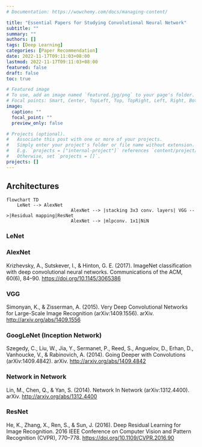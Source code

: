 ```yaml
---
# Documentation: https://wowchemy.com/docs/managing-content/

title: "Essential Papers for Studying Convolutional Neural Network"
subtitle: ""
summary: ""
authors: []
tags: [Deep Learning]
categories: [Paper Recommendation]
date: 2022-11-17T09:11:03+08:00
lastmod: 2022-11-17T09:11:03+08:00
featured: false
draft: false
toc: true

# Featured image
# To use, add an image named `featured.jpg/png` to your page's folder.
# Focal points: Smart, Center, TopLeft, Top, TopRight, Left, Right, BottomLeft, Bottom, BottomRight.
image:
  caption: ""
  focal_point: ""
  preview_only: false

# Projects (optional).
#   Associate this post with one or more of your projects.
#   Simply enter your project's folder or file name without extension.
#   E.g. `projects = ["internal-project"]` references `content/project/deep-learning/index.md`.
#   Otherwise, set `projects = []`.
projects: []
---
```

## Architectures
```mermaid
flowchart TD
	LeNet --> AlexNet 
						AlexNet --> |stacking 3x3 conv. layers| VGG -->|Residual mapping|ResNet
						AlexNet --> |mlpconv. 1x1|NiN
```
### LeNet

### AlexNet
Krizhevsky, A., Sutskever, I., & Hinton, G. E. (2017). ImageNet classification with deep convolutional neural networks. Communications of the ACM, 60(6), 84–90. https://doi.org/10.1145/3065386

### VGG
Simonyan, K., & Zisserman, A. (2015). Very Deep Convolutional Networks for Large-Scale Image Recognition (arXiv:1409.1556). arXiv. http://arxiv.org/abs/1409.1556

### GoogLeNet (Inception Network)
Szegedy, C., Liu, W., Jia, Y., Sermanet, P., Reed, S., Anguelov, D., Erhan, D., Vanhoucke, V., & Rabinovich, A. (2014). Going Deeper with Convolutions (arXiv:1409.4842). arXiv. http://arxiv.org/abs/1409.4842

### Network in Network
Lin, M., Chen, Q., & Yan, S. (2014). Network In Network (arXiv:1312.4400). arXiv. http://arxiv.org/abs/1312.4400

### ResNet
He, K., Zhang, X., Ren, S., & Sun, J. (2016). Deep Residual Learning for Image Recognition. 2016 IEEE Conference on Computer Vision and Pattern Recognition (CVPR), 770–778. https://doi.org/10.1109/CVPR.2016.90


